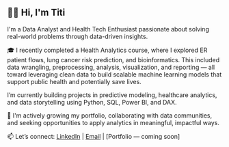 ## 👋🏽 Hi, I'm Titi

I'm a Data Analyst and Health Tech Enthusiast passionate about solving real-world problems through data-driven insights.

🎓 I recently completed a Health Analytics course, where I explored ER patient flows, lung cancer risk prediction, and bioinformatics. This included data wrangling, preprocessing, analysis, visualization, and reporting — all toward leveraging clean data to build scalable machine learning models that support public health and potentially save lives.

I’m currently building projects in predictive modeling, healthcare analytics, and data storytelling using Python, SQL, Power BI, and DAX.

🚀 I'm actively growing my portfolio, collaborating with data communities, and seeking opportunities to apply analytics in meaningful, impactful ways.

📫 Let’s connect: [LinkedIn](http://www.linkedin.com/in/-titilayo-afolabi) | [Email](mailto:afolabititilayo09@gmail.com) | [Portfolio — coming soon]
